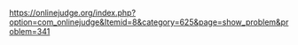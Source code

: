 https://onlinejudge.org/index.php?option=com_onlinejudge&Itemid=8&category=625&page=show_problem&problem=341
